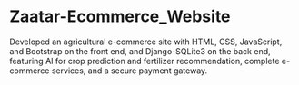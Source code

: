 # Zaatar-Ecommerce_Website
Developed an agricultural e-commerce site with HTML, CSS, JavaScript, and Bootstrap on the front end, and Django-SQLite3 on the back end, featuring AI for crop prediction and fertilizer recommendation, complete e-commerce services, and a secure payment gateway.
